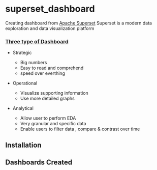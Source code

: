 # superset_dashboard
Creating dashboard from [Apache Superset](https://github.com/apache/superset)
Superset is a modern data exploration and data visualization platform

### [Three type of Dashboard](https://preset.io/blog/)
* Strategic
  *  Big numbers
  *  Easy to read and comprehend
  *  speed over everthing
* Operational
  * Visualize supporting information
  * Use more detailed graphs  

* Analytical
  * Allow user to perform EDA
  * Very granular and specific data
  * Enable users to filter data , compare & contrast over time

## Installation 

## Dashboards Created
